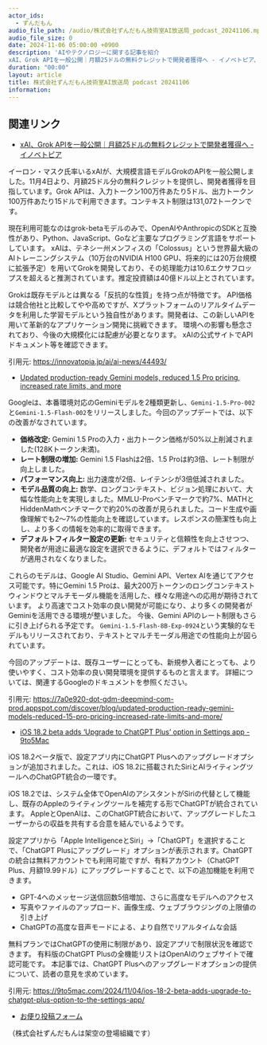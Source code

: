 ```yaml
---
actor_ids:
  - ずんだもん
audio_file_path: /audio/株式会社ずんだもん技術室AI放送局_podcast_20241106.mp3
audio_file_size: 0
date: 2024-11-06 05:00:00 +0900
description: 'AIやテクノロジーに関する記事を紹介  
xAI、Grok APIを一般公開｜月額25ドルの無料クレジットで開発者獲得へ - イノベトピア、Updated production-ready Gemini models, reduced 1.5 Pro pricing, increased rate limits, and more、iOS 18.2 beta adds ‘Upgrade to ChatGPT Plus’ option in Settings app - 9to5Mac'
duration: "00:00"
layout: article
title: 株式会社ずんだもん技術室AI放送局 podcast 20241106
information: 
---
```


## 関連リンク


- [xAI、Grok APIを一般公開｜月額25ドルの無料クレジットで開発者獲得へ - イノベトピア](https://innovatopia.jp/ai/ai-news/44493/)  



イーロン・マスク氏率いるxAIが、大規模言語モデルGrokのAPIを一般公開しました。11月4日より、月額25ドル分の無料クレジットを提供し、開発者獲得を目指しています。Grok APIは、入力トークン100万件あたり5ドル、出力トークン100万件あたり15ドルで利用できます。コンテキスト制限は131,072トークンです。

現在利用可能なのはgrok-betaモデルのみで、OpenAIやAnthropicのSDKと互換性があり、Python、JavaScript、Goなど主要なプログラミング言語をサポートしています。  xAIは、テネシー州メンフィスの「Colossus」という世界最大級のAIトレーニングシステム（10万台のNVIDIA H100 GPU、将来的には20万台規模に拡張予定）を用いてGrokを開発しており、その処理能力は10.6エクサフロップスを超えると推測されています。推定投資額は40億ドル以上とされています。

Grokは既存モデルとは異なる「反抗的な性質」を持つ点が特徴です。  API価格は競合他社と比較してやや高めですが、Xプラットフォームのリアルタイムデータを利用した学習モデルという独自性があります。開発者は、この新しいAPIを用いて革新的なアプリケーション開発に挑戦できます。  環境への影響も懸念されており、今後の大規模化には配慮が必要となります。  xAIの公式サイトでAPIドキュメント等を確認できます。


引用元: https://innovatopia.jp/ai/ai-news/44493/


- [Updated production-ready Gemini models, reduced 1.5 Pro pricing, increased rate limits, and more](https://7a0e920-dot-gdm-deepmind-com-prod.appspot.com/discover/blog/updated-production-ready-gemini-models-reduced-15-pro-pricing-increased-rate-limits-and-more/)  



Googleは、本番環境対応のGeminiモデルを2種類更新し、`Gemini-1.5-Pro-002`と`Gemini-1.5-Flash-002`をリリースしました。今回のアップデートでは、以下の改善がなされています。

* **価格改定:** Gemini 1.5 Proの入力・出力トークン価格が50%以上削減されました(128Kトークン未満)。
* **レート制限の増加:** Gemini 1.5 Flashは2倍、1.5 Proは約3倍、レート制限が向上しました。
* **パフォーマンス向上:** 出力速度が2倍、レイテンシが3倍低減されました。
* **モデル品質の向上:** 数学、ロングコンテキスト、ビジョン処理において、大幅な性能向上を実現しました。MMLU-Proベンチマークで約7%、MATHとHiddenMathベンチマークで約20%の改善が見られました。コード生成や画像理解でも2～7%の性能向上を確認しています。レスポンスの簡潔性も向上し、より多くの情報を効率的に取得できます。
* **デフォルトフィルター設定の更新:** セキュリティと信頼性を向上させつつ、開発者が用途に最適な設定を選択できるように、デフォルトではフィルターが適用されなくなりました。

これらのモデルは、Google AI Studio、Gemini API、Vertex AIを通じてアクセス可能です。特にGemini 1.5 Proは、最大200万トークンのロングコンテキストウィンドウとマルチモーダル機能を活用した、様々な用途への応用が期待されています。  より高速でコスト効率の良い開発が可能になり、より多くの開発者がGeminiを活用できる環境が整いました。  今後、Gemini APIのレート制限もさらに引き上げられる予定です。  `Gemini-1.5-Flash-8B-Exp-0924`という実験的なモデルもリリースされており、テキストとマルチモーダル用途での性能向上が図られています。


今回のアップデートは、既存ユーザーにとっても、新規参入者にとっても、より使いやすく、コスト効率の良い開発環境を提供するものと言えます。  詳細については、関連するGoogleのドキュメントを参照ください。


引用元: https://7a0e920-dot-gdm-deepmind-com-prod.appspot.com/discover/blog/updated-production-ready-gemini-models-reduced-15-pro-pricing-increased-rate-limits-and-more/


- [iOS 18.2 beta adds ‘Upgrade to ChatGPT Plus’ option in Settings app - 9to5Mac](https://9to5mac.com/2024/11/04/ios-18-2-beta-adds-upgrade-to-chatgpt-plus-option-to-the-settings-app/)  



iOS 18.2ベータ版で、設定アプリ内にChatGPT Plusへのアップグレードオプションが追加されました。これは、iOS 18.2に搭載されたSiriとAIライティングツールへのChatGPT統合の一環です。

iOS 18.2では、システム全体でOpenAIのアシスタントがSiriの代替として機能し、既存のAppleのライティングツールを補完する形でChatGPTが統合されています。  AppleとOpenAIは、このChatGPT統合において、アップグレードしたユーザーからの収益を共有する合意を結んでいるようです。

設定アプリから「Apple IntelligenceとSiri」→「ChatGPT」を選択することで、「ChatGPT Plusにアップグレード」オプションが表示されます。ChatGPTの統合は無料アカウントでも利用可能ですが、有料アカウント（ChatGPT Plus、月額19.99ドル）にアップグレードすることで、以下の追加機能を利用できます。

* GPT-4へのメッセージ送信回数5倍増加、さらに高度なモデルへのアクセス
* 写真やファイルのアップロード、画像生成、ウェブブラウジングの上限値の引き上げ
* ChatGPTの高度な音声モードによる、より自然でリアルタイムな会話

無料プランではChatGPTの使用に制限があり、設定アプリで制限状況を確認できます。  有料版のChatGPT Plusの全機能リストはOpenAIのウェブサイトで確認可能です。  本記事では、ChatGPT Plusへのアップグレードオプションの提供について、読者の意見を求めています。




引用元: https://9to5mac.com/2024/11/04/ios-18-2-beta-adds-upgrade-to-chatgpt-plus-option-to-the-settings-app/



- [お便り投稿フォーム](https://forms.gle/ffg4JTfqdiqK62qf9)

（株式会社ずんだもんは架空の登場組織です）
